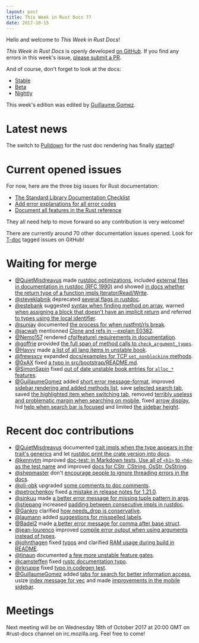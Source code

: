 ```yaml
---
layout: post
title: This Week in Rust Docs 77
date: 2017-10-15
---
```


Hello and welcome to *This Week in Rust Docs*!

*This Week in Rust Docs* is openly developed [on GitHub](https://github.com/GuillaumeGomez/this-week-in-rust-docs).
If you find any errors in this week's issue, [please submit a PR](https://github.com/GuillaumeGomez/this-week-in-rust-docs/pulls).

And of course, don't forget to look at the docs:

* [Stable](https://doc.rust-lang.org/)
* [Beta](https://doc.rust-lang.org/beta/)
* [Nightly](https://doc.rust-lang.org/nightly/)

This week's edition was edited by [Guillaume Gomez](https://github.com/GuillaumeGomez).

# Latest news

The switch to [Pulldown](https://github.com/google/pulldown-cmark) for the rust doc rendering has finally [started](https://github.com/rust-lang/rust/pull/41991)!

# Current opened issues

For now, here are the three big issues for Rust documentation:

* [The Standard Library Documentation Checklist](https://github.com/rust-lang/rust/issues/29329)
* [Add error explanations for all error codes](https://github.com/rust-lang/rust/issues/32777)
* [Document all features in the Rust reference](https://github.com/rust-lang-nursery/reference/issues/9)

They all need help to move forward so any contribution is very welcome!

There are currently around 70 other documentation issues opened. Look for [T-doc](https://github.com/rust-lang/rust/labels/T-doc) tagged issues on GitHub!

# Waiting for merge

* [@QuietMisdreavus](https://github.com/QuietMisdreavus) made [rustdoc optimizations](https://github.com/rust-lang/rust/pull/44613), included [external files in documentation in rustdoc (RFC 1990)](https://github.com/rust-lang/rust/pull/44781) and showed [in docs whether the return type of a function impls Iterator/Read/Write](https://github.com/rust-lang/rust/pull/45039).
* [@steveklabnik](https://github.com/steveklabnik) deprecated [several flags in rustdoc](https://github.com/rust-lang/rust/pull/44138).
* [@estebank](https://github.com/estebank) suggested [syntax when finding method on array](https://github.com/rust-lang/rust/pull/44970), warned [when assigning a block that doesn't have an implicit return](https://github.com/rust-lang/rust/pull/44881) and referred [to types using the local identifier](https://github.com/rust-lang/rust/pull/44642).
* [@sunjay](https://github.com/sunjay) documented [the process for when rustfmt/rls break](https://github.com/rust-lang/rust/pull/45098).
* [@jacwah](https://github.com/jacwah) mentionned [Clone and refs in --explain E0382](https://github.com/rust-lang/rust/pull/45082).
* [@Nemo157](https://github.com/Nemo157) rendered [cfg(feature) requirements in documentation](https://github.com/rust-lang/rust/pull/44994).
* [@goffrie](https://github.com/goffrie) provided [the full span of method calls to `check_argument_types`](https://github.com/rust-lang/rust/pull/45123).
* [@Havvy](https://github.com/Havvy) made [a list of all lang items in unstable book](https://github.com/rust-lang/rust/pull/45181).
* [@frewsxcv](https://github.com/frewsxcv) expanded [docs/examples for TCP `set_nonblocking` methods](https://github.com/rust-lang/rust/pull/45227).
* [@0xAX](https://github.com/0xAX) fixed [a typo in src/bootstrap/README.md](https://github.com/rust-lang/rust/pull/45264).
* [@SimonSapin](https://github.com/SimonSapin) fixed [out of date unstable book entries for `alloc_*` features](https://github.com/rust-lang/rust/pull/45217).
* [@GuillaumeGomez](https://github.com/GuillaumeGomez) added [short error message-format](https://github.com/rust-lang/rust/pull/44636), improved [sidebar rendering and added methods list](https://github.com/rust-lang/rust/pull/45187), save [selected search tab](https://github.com/rust-lang/rust/pull/45281), saved [the highlighted item when switching tab](https://github.com/rust-lang/rust/pull/45288), removed [terribly useless and problematic margin when searching on mobile](https://github.com/rust-lang/rust/pull/45280), fixed [arrow display](https://github.com/rust-lang/rust/pull/45289), hid [help when search bar is focused](https://github.com/rust-lang/rust/pull/45290) and limited [the sidebar height](https://github.com/rust-lang/rust/pull/45212).

# Recent doc contributions

* [@QuietMisdreavus](https://github.com/QuietMisdreavus) documented [trait impls when the type appears in the trait's generics](https://github.com/rust-lang/rust/pull/44969) and let [rustdoc print the crate version into docs](https://github.com/rust-lang/rust/pull/44989).
* [@kennytm](https://github.com/kennytm) improved [doc-test: in Markdown tests, Use all of `<h1>` to `<h6>` as the test name](https://github.com/rust-lang/rust/pull/44867) and improved [docs for CStr, CString, OsStr, OsString](https://github.com/rust-lang/rust/pull/44855).
* [@shepmaster](https://github.com/shepmaster) don't [encourage people to ignore threading errors in the docs](https://github.com/rust-lang/rust/pull/44962).
* [@oli-obk](https://github.com/oli-obk) upgraded [some comments to doc comments](https://github.com/rust-lang/rust/pull/45172).
* [@petrochenkov](https://github.com/petrochenkov) fixed [a mistake in release notes for 1.21.0](https://github.com/rust-lang/rust/pull/45171).
* [@sinkuu](https://github.com/sinkuu) made [a better error message for missing tuple pattern in args](https://github.com/rust-lang/rust/pull/45069).
* [@stjepang](https://github.com/stjepang) increased [padding between consecutive impls in rustdoc](https://github.com/rust-lang/rust/pull/45245).
* [@Gankro](https://github.com/Gankro) clarified [how needs_drop is conservative](https://github.com/rust-lang/rust/pull/45253).
* [@laumann](https://github.com/laumann) added [suggestions for misspelled labels](https://github.com/rust-lang/rust/pull/45173).
* [@Badel2](https://github.com/Badel2) made [a better error message for comma after base struct](https://github.com/rust-lang/rust/pull/45178).
* [@jean-lourenco](https://github.com/jean-lourenco) improved [compile error output when using arguments instead of types](https://github.com/rust-lang/rust/pull/45122).
* [@johnthagen](https://github.com/johnthagen) fixed [typos](https://github.com/rust-lang/rust/pull/45116) and clarified [RAM usage during build in README](https://github.com/rust-lang/rust/pull/45136).
* [@tinaun](https://github.com/tinaun) documented [a few more unstable feature gates](https://github.com/rust-lang/rust/pull/45166).
* [@camsteffen](https://github.com/camsteffen) fixed [rustc documentation typo](https://github.com/rust-lang/rust/pull/45105).
* [@rkruppe](https://github.com/rkruppe) fixed [typo in codegen test](https://github.com/rust-lang/rust/pull/45089).
* [@GuillaumeGomez](https://github.com/GuillaumeGomez) added [tabs for search for better information access](https://github.com/rust-lang/rust/pull/45055), usize [index message for vec](https://github.com/rust-lang/rust/pull/45133) and made [improvements in the mobile sidebar](https://github.com/rust-lang/rust/pull/45240).

# Meetings

Next meeting will be on Wednesday 18th of October 2017 at 20:00 GMT on #rust-docs channel on irc.mozilla.org. Feel free to come!

